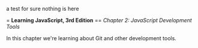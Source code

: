a test for sure
nothing is here

= **Learning JavaScript, 3rd Edition**
== *Chapter 2: JavaScript Development Tools*



In this chapter we're learning about Git and other
development tools.



